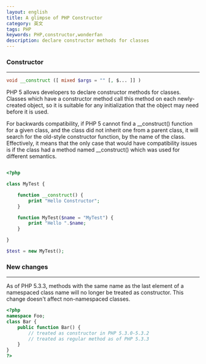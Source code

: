 ```yaml
---
layout: english
title: A glimpse of PHP Constructor
category: 英文
tags: PHP
keywords: PHP,constructor,wonderfan
description: declare constructor methods for classes
---
```


### Constructor
---
```php
void __construct ([ mixed $args = "" [, $... ]] )
```
PHP 5 allows developers to declare constructor methods for classes. Classes which have a constructor method call this method on each newly-created object, so it is suitable for any initialization that the object may need before it is used.

For backwards compatibility, if PHP 5 cannot find a __construct() function for a given class, and the class did not inherit one from a parent class, it will search for the old-style constructor function, by the name of the class. Effectively, it means that the only case that would have compatibility issues is if the class had a method named __construct() which was used for different semantics.

```php

<?php

class MyTest {

    function __construct() {
        print "Hello Constructor";
    }

    function MyTest($name = "MyTest") {
        print "Hello ".$name;
    }

}

$test = new MyTest();

```

### New changes
---
As of PHP 5.3.3, methods with the same name as the last element of a namespaced class name will no longer be treated as constructor. This change doesn't affect non-namespaced classes.

```php
<?php
namespace Foo;
class Bar {
    public function Bar() {
        // treated as constructor in PHP 5.3.0-5.3.2
        // treated as regular method as of PHP 5.3.3
    }
}
?>
```
